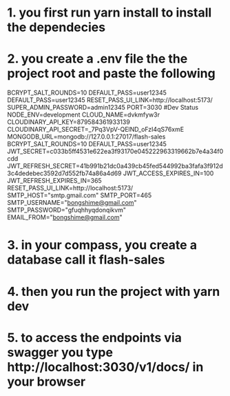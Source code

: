 # 1. you first run yarn install to install the dependecies
# 2. you create a .env file the the project root and paste the following
BCRYPT_SALT_ROUNDS=10
DEFAULT_PASS=user12345
DEFAULT_PASS=user12345
RESET_PASS_UI_LINK=http://localhost:5173/
SUPER_ADMIN_PASSWORD=admin12345
PORT=3030
#Dev Status
NODE_ENV=development
CLOUD_NAME=dvkmfyw3r
CLOUDINARY_API_KEY=879584361933139
CLOUDINARY_API_SECRET=_7Pq3VpV-QElND_oFzI4qS76xmE
MONGODB_URL=mongodb://127.0.0.1:27017/flash-sales
BCRYPT_SALT_ROUNDS=10
DEFAULT_PASS=user12345
JWT_SECRET=c033b5ff4531e622ea3f93170e045222963319662b7e4a34f0cdd
JWT_REFRESH_SECRET=41b991b21dc0a439cb45fed544992ba3fafa3f912d3c4dedebec3592d7d552fb74a86a4d69
JWT_ACCESS_EXPIRES_IN=100
JWT_REFRESH_EXPIRES_IN=365
RESET_PASS_UI_LINK=http://localhost:5173/
SMTP_HOST="smtp.gmail.com"
SMTP_PORT=465
SMTP_USERNAME="bongshime@gmail.com"
SMTP_PASSWORD="gfuqhhyqdonqikvm"
EMAIL_FROM="bongshime@gmail.com"


# 3. in your compass, you create a database call it flash-sales

# 4. then you run the project with yarn dev

# 5. to access the endpoints via swagger you type http://localhost:3030/v1/docs/ in your browser



